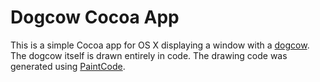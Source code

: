 Dogcow Cocoa App
================

This is a simple Cocoa app for OS X displaying a window with a [dogcow][]. The dogcow itself is drawn entirely in code. The drawing code was generated using [PaintCode][].

[Dogcow]: http://web.archive.org/web/20020610051539/developer.apple.com/products/techsupport/dogcow/tn31.html
[PaintCode]: http://www.paintcodeapp.com